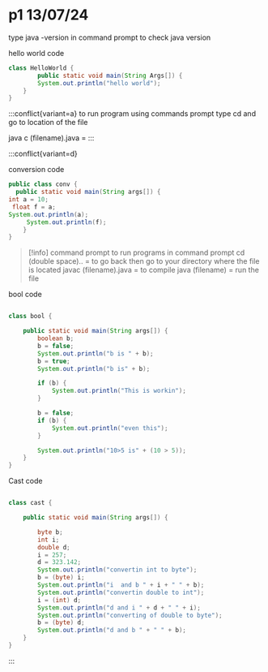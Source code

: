 # p1 13/07/24
type java -version in command prompt to check java version

hello world code
```java
class HelloWorld {
        public static void main(String Args[]) {
        System.out.println("hello world");
    }
}
```

:::conflict{variant=a}
to run program using commands prompt
type cd and go to location of the file

java c (filename).java  = 
:::

:::conflict{variant=d}

conversion code
```java
public class conv {
  public static void main(String args[]) {
int a = 10;
 float f = a;
System.out.println(a);
     System.out.println(f);
    }
}
```
> [!info] command prompt
to run programs in command prompt
cd (double space).. = to go back
then go to your directory where the file is located 
javac (filename).java = to compile
java (filename) = run the file

bool code
```java

class bool {

    public static void main(String args[]) {
        boolean b;
        b = false;
        System.out.println("b is " + b);
        b = true;
        System.out.println("b is" + b);

        if (b) {
            System.out.println("This is workin");
        }

        b = false;
        if (b) {
            System.out.println("even this");
        }

        System.out.println("10>5 is" + (10 > 5));
    }
}
```

Cast code
```java

class cast {

    public static void main(String args[]) {

        byte b;
        int i;
        double d;
        i = 257;
        d = 323.142;
        System.out.println("convertin int to byte");
        b = (byte) i;
        System.out.println("i  and b " + i + " " + b);
        System.out.println("convertin double to int");
        i = (int) d;
        System.out.println("d and i " + d + " " + i);
        System.out.println("converting of double to byte");
        b = (byte) d;
        System.out.println("d and b " + " " + b);
    }
}

```


:::

